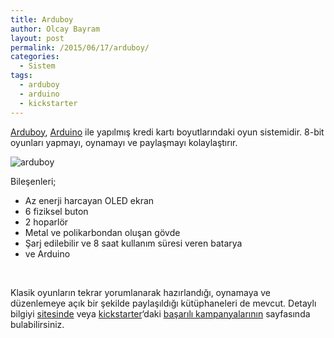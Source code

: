 ```yaml
---
title: Arduboy
author: Olcay Bayram
layout: post
permalink: /2015/06/17/arduboy/
categories:
  - Sistem
tags:
  - arduboy
  - arduino
  - kickstarter
---
```

<a href="https://www.kickstarter.com/projects/903888394/arduboy-card-sized-gaming" target="_blank">Arduboy</a>, [Arduino][1] ile yapılmış kredi kartı boyutlarındaki oyun sistemidir. 8-bit oyunları yapmayı, oynamayı ve paylaşmayı kolaylaştırır.

<img class="alignleft size-full wp-image-227" src="http://i2.wp.com/otomatikmuhendis.com/wp-content/uploads/2015/06/arduboy.png?fit=222%2C287" alt="arduboy" data-recalc-dims="1" />

Bileşenleri;

  * Az enerji harcayan OLED ekran
  * 6 fiziksel buton
  * 2 hoparlör
  * Metal ve polikarbondan oluşan gövde
  * Şarj edilebilir ve 8 saat kullanım süresi veren batarya
  * ve Arduino

&nbsp;

Klasik oyunların tekrar yorumlanarak hazırlandığı, oynamaya ve düzenlemeye açık bir şekilde paylaşıldığı kütüphaneleri de mevcut. Detaylı bilgiyi <a href="http://www.arduboy.com/" target="_blank">sitesinde</a> veya <a href="https://www.kickstarter.com" target="_blank">kickstarter</a>&#8216;daki <a href="https://www.kickstarter.com/projects/903888394/arduboy-card-sized-gaming/updates" target="_blank">başarılı kampanyalarının</a> sayfasında bulabilirsiniz.

 [1]: http://otomatikmuhendis.com/2015/06/13/arduino-nedir/